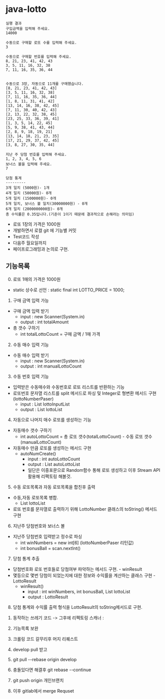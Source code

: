 # java-lotto

```
실행 결과
구입금액을 입력해 주세요.
14000

수동으로 구매할 로또 수를 입력해 주세요.
3

수동으로 구매할 번호를 입력해 주세요.
8, 21, 23, 41, 42, 43
3, 5, 11, 16, 32, 38
7, 11, 16, 35, 36, 44


수동으로 3장, 자동으로 11개를 구매했습니다.
[8, 21, 23, 41, 42, 43]
[3, 5, 11, 16, 32, 38]
[7, 11, 16, 35, 36, 44]
[1, 8, 11, 31, 41, 42]
[13, 14, 16, 38, 42, 45]
[7, 11, 30, 40, 42, 43]
[2, 13, 22, 32, 38, 45]
[23, 25, 33, 36, 39, 41]
[1, 3, 5, 14, 22, 45]
[5, 9, 38, 41, 43, 44]
[2, 8, 9, 18, 19, 21]
[13, 14, 18, 21, 23, 35]
[17, 21, 29, 37, 42, 45]
[3, 8, 27, 30, 35, 44]

지난 주 당첨 번호를 입력해 주세요.
1, 2, 3, 4, 5, 6
보너스 볼을 입력해 주세요.
7

당첨 통계
---------
3개 일치 (5000원)- 1개
4개 일치 (50000원)- 0개
5개 일치 (1500000원)- 0개
5개 일치, 보너스 볼 일치(30000000원) - 0개
6개 일치 (2000000000원)- 0개
총 수익률은 0.35입니다.(기준이 1이기 때문에 결과적으로 손해라는 의미임)
```

- 로또 1장의 가격은 1000원
- 개발하면서 로컬 git 에 기능별 커밋
- Test코드 작성
- 다음주 월요일까지
- 페이프로그래밍과 논의로 구현.

## 기능목록
0) 로또 1매의 가격은 1000원
  * static 상수로 선언 : static final int LOTTO_PRICE = 1000;

1) 구매 금액 입력 가능
  * 구매 금액 입력 받기
      * input : new Scanner(System.in)
      * output : int totalAmount
  * 총 갯수 구하기
      * int totalLottoCount = 구매 금액 / 1매 가격
    
2) 수동 매수 입력 기능
  * 수동 매수 입력 받기
    * input : new Scanner(System.in)
    * output : int manualLottoCount
    
3) 수동 번호 입력 기능
  * 입력받은 수동매수와 수동번호로 로또 리스트를 반환하는 기능
  * 로또번호 문자열 리스트를 split 메서드로 파싱 및 Integer로 형변환 메서드 구현(lottoNumberPaser)
    * input : List<String> lottoInputList
    * output : List<LottoNumber> lottoList
    
4) 자동으로 나머지 매수 로또를 생성하는 기능
  * 자동매수 갯수 구하기
    * int autoLottoCount = 총 로또 갯수(totalLottoCount) - 수동 로또 갯수(manualLottoCount)
  * 자동매수 만큼 로또를 생성하는 메서드 구현
    * autoNumCreate()
      * input : int autoLottoCount
      * output : List<LottoNumber> autoLottoList
      * 일단은 이중포문으로 Random함수 통해 로또 생성하고 이후 Stream API활용해 리팩토링 해볼것.
    
5) 수동 로또목록과 자동 로또목록을 합친후 출력
  * 수동,자동 로또목록 병합.
    * List<LottoNumber> lottoList
  * 로또 번호를 문자열로 출력하기 위해 LottoNumber 클래스의 toString() 메서드 구현
  
6) 지난주 당첨번호와 보너스 볼
  * 지난주 당첨번호 입력받고 정수로 파싱 
    * int winNumbers = new int[6] (lottoNumberPaser 리턴값)
    * int bonusBall = scan.nextInt()
    
7) 당첨 통계 추출
  * 당첨번호화 로또 번호들로 당첨여부 파악하는 메서드 구현. - winResult
  * 몇등으로 몇번 당첨이 되었는지에 대한 정보와 수익률을 계산하는 클래스 구현 - LottoResult   
    * winResult()
      * input : int winNumbers, int bonusBall, List<LottoNumber> lottoList 
      * output : LottoResult

8) 당첨 통계와 수익률 출력 형식을 LottoResult의 toString메서드로 구현.     


1. 동작하는 쓰레기 코드 -> 그후에 리펙토링
스캐너 : 
2. 기능목록 보완 
3. 크롤링 코드 갈무리후 머지 리퀘스트

1. develop pull 받고
2. git pull --rebase origin develop
3. 충돌있다면 해결후 git rebase --continue
4. git push origin 개인브랜치
5. 이후 gitlab에서 merge Requset